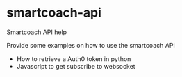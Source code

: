 # smartcoach-api
Smartcoach API help

Provide some examples on how to use the smartcoach API

- How to retrieve a Auth0 token in python
- Javascript to get subscribe to websocket
